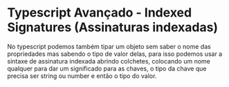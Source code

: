 # Typescript Avançado - Indexed Signatures (Assinaturas indexadas)

No typescript podemos também tipar um objeto sem saber o nome das propriedades mas sabendo o tipo de valor delas, para isso podemos usar a sintaxe de assinatura indexada abrindo colchetes, colocando um nome qualquer para dar um significado para as chaves, o tipo da chave que precisa ser string ou number e então o tipo do valor.
